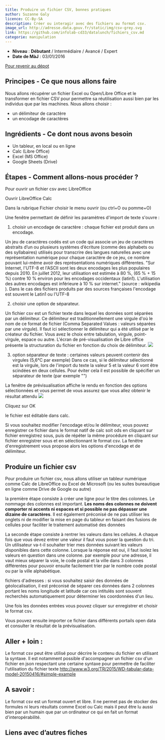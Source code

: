 ```yaml
---
title: Produire un fichier CSV, bonnes pratiques
author: Suzanne Galy
licence: CC-By-SA
description: Créer ou interagir avec des fichiers au format csv.
image_url: http://adresse.data.gouv.fr/static/img/csv-grey.svg
link: https://github.com/infolab-cd33/datalunch/fichiers_csv.md
categorie: manipulation
---
```


- **Niveau** : **Débutant** / Intermédiaire / Avancé / Expert
- **Date de MàJ** : 03/01/2016

[Pour revenir au dépot](http://datalunch.datalocale.fr)


## Principes - Ce que nous allons faire
Nous allons récupérer un fichier Excel ou Open/Libre Office et le transformer en fichier CSV pour permettre sa réutilisation aussi bien par les individus que par les machines.
Nous allons choisir :

- un délimiteur de caractère
- un encodage de caractères

## Ingrédients - Ce dont nous avons besoin

- Un tableur, en local ou en ligne
- Calc (Libre Office)
- Excel (MS Office)
- Google Sheets (Drive)

## Étapes - Comment allons-nous procéder ?

Pour ouvrir un fichier csv avec LibreOffice

Ouvrir LibreOffice Calc

Dans la rubrique Fichier choisir le menu ouvrir (ou ctrl+O ou pomme+O)

Une fenêtre permettant de définir les paramètres d'import de texte s'ouvre :

1. choisir un encodage de caractère : chaque fichier est produit dans un encodage.

Un jeu de caractères codés est un code qui associe un jeu de caractères abstraits d’un ou plusieurs systèmes d’écriture (comme des alphabets ou des syllabaires) utilisés pour transcrire des langues naturelles avec une représentation numérique pour chaque caractère de ce jeu, ce  nombre pouvant lui-même avoir des représentations numériques différentes. "Sur Internet, l'UTF-8 et l'ASCII sont les deux encodages les plus populaires depuis 2010.  En juillet 2012, leur utilisation est estimée à 80 %, (65 % + 15 %)  contre 10 % environ pour les encodages occidentaux (latin1).  L'utilisation des autres encodages est inférieure à 10 % sur internet." (source : wikipedia ). Dans le cas des fichiers produits par des sources françaises l'encodage est souvent le Latin1 ou l'UTF-8

2. choisir une option de séparateur.

Un fichier csv est un fichier texte dans lequel les données sont séparées par un délimiteur. Ce délimiteur est traditionnellement une virgule d'où le nom de ce format de fichier (Comma Separated Values : valeurs séparées par une virgule). Il faut ici sélectionner le délimiteur qui a été utilisé par le créateur du fichier. Vous avez le choix entre tabulation, virgule, point-virgule, espace ou autre. L'écran de pré-visualisation de Libre office présente la structuration du fichier en fonction du choix de délimiteur.
![](https://raw.githubusercontent.com/infolab-cd33/datalunch/master/img/csv/calc_sep.png)

3. option séparateur de texte :
certaines valeurs peuvent contenir des virgules (5,6°C par exemple) Dans ce cas, si le délimiteur sélectionné est la virgule, lors de l'import du texte la valeur 5 et la valeur 6 vont être scindées en deux cellules.  Pour éviter cela il est possible de spécifier un séparateur de texte (par exemple "")

La fenêtre de prévisualisation affiche le rendu en fonction des options sélectionnées et vous permet de vous assurez que vous allez obtenir le résultat attendu
![](https://raw.githubusercontent.com/infolab-cd33/datalunch/master/img/csv/calc_sepErreur.png)

Cliquez sur OK

le fichier est éditable dans calc.

Si vous souhaitez modifier l'encodage et/ou le délimiteur, vous pouvez enregistrer ce fichier dans le format natif de calc soit ods en cliquant sur fichier enregistrez sous, puis de répéter la même procédure en cliquant sur fichier enregistrer sous et en sélectionnant le format csv. La fenêtre d'enregistrement vous propose alors les options d'encodage et de délimiteur.

## Produire un fichier csv

Pour produire un fichier csv, nous allons utiliser un tableur numérique comme Calc de LibreOffice ou Excel de Microsoft (ou les suites bureautique en ligne comme Drive de Google ou autre)

la première étape consiste à créer une ligne pour le titre des colonnes. Le nommage des colonnes est important.
**Les noms des colonnes ne doivent comporter ni accents ni espaces et si possible ne pas dépasser une dizaine de caractères**. Il est également préconisé de ne pas utiliser les onglets ni de modifier la mise en page du tableur en faisant des fusions de cellules pour faciliter le traitement automatisé des données

La seconde étape consiste à rentrer les  valeurs dans les cellules. A chaque fois que vous devez entrer une valeur  il faut vous poser la question du tri. Un utilisateur va-t-il souhaiter  trier mes données suivant les valeurs disponibles dans cette colonne.  Lorsque la réponse est oui, il faut isolez les valeurs en question dans une colonne. par exemple pour une adresse, il vaut mieux séparer la  voie, le code postal et la ville dans 3 colonnes différentes pour  pouvoir ensuite facilement trier par le nombre code postal ou par la  ville alphabétique.

fichiers d'adresses : si vous souhaitez saisir des données de géolocalisation, il est préconisé de séparer ces données dans 2 colonnes portant les noms longitude et latitude car ces intitulés sont souvent recherchés automatiquement pour déterminer les coordonnées d'un lieu.

Une fois les données entrées vous pouvez cliquer sur enregistrer et choisir le format csv.

Vous pouvez ensuite importer ce fichier dans différents portails open data et consulter le résultat de la prévisualisation.

## Aller + loin :
Le format csv peut être utilisé pour décrire le contenu du fichier en utilisant la syntaxe.
Il  est notamment possible d'accompagner un fichier csv d'un fichier en json respectant une certaine syntaxe pour permettre de faciliter l'utilisation du fichier texte
http://www.w3.org/TR/2015/WD-tabular-data-model-20150416/#simple-example


## A savoir :
Le format csv est un format ouvert et libre. Il ne permet pas de stocker des formules ni leurs résultats comme Excel ou Calc mais il peut être lu aussi bien par un humain que par un ordinateur ce qui en fait un format d'interopérabilité.

## Liens avec d’autres fiches
